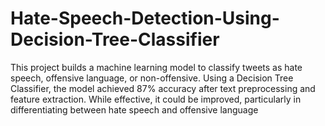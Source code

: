 # Hate-Speech-Detection-Using-Decision-Tree-Classifier
This project builds a machine learning model to classify tweets as hate speech, offensive language, or non-offensive. Using a Decision Tree Classifier, the model achieved 87% accuracy after text preprocessing and feature extraction. While effective, it could be improved, particularly in differentiating between hate speech and offensive language
